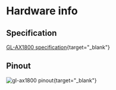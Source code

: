 # Hardware info

## Specification

[GL-AX1800 specification](https://www.gl-inet.com/products/gl-ax1800/#specs){target="_blank"}

## Pinout

![gl-ax1800 pinout](https://static.gl-inet.com/docs/en/4/user_guide/gl-ax1800/hardware_info/gl-ax1800_pinout.jpg){target="_blank"}
